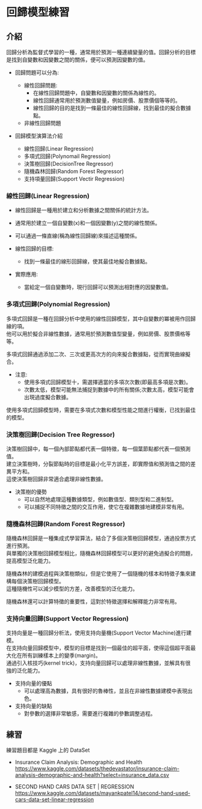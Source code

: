 # 回歸模型練習

## 介紹

回歸分析為監督式學習的一種，通常用於預測一種連續變量的值。回歸分析的目標是找到自變數和因變數之間的關係，便可以預測因變數的值。

- 回歸問題可以分為:

  - 線性回歸問題:
    - 在線性回歸問題中，自變數和因變數的關係為線性的。<br>
    - 線性回歸通常用於預測數值變量，例如房價、股票價個等等的。<br>
    - 線性回歸的目的是找到一條最佳的線性回歸線，找到最佳的擬合數據點。
  - 非線性回歸問題

- 回歸模型演算法介紹
  - 線性回歸(Linear Regression)
  - 多項式回歸(Polynomail Regression)
  - 決策樹回歸(DecisionTree Regressor)
  - 隨機森林回歸(Random Forest Regressor)
  - 支持項量回歸(Support Vectir Regression)

### 線性回歸(Linear Regression)

- 線性回歸是一種用於建立和分析數據之間關係的統計方法。
- 通常用於建立一個自變數(x)和一個因變數(y)之間的線性關係。
- 可以通過一條直線(稱為線性回歸線)來描述這種關係。

- 線性回歸的目標:

  - 找到一條最佳的線形回歸線，使其最佳地擬合數據點。

- 實際應用:
  - 當給定一個自變數時，現行回歸可以預測出相對應的因變數值。

### 多項式回歸(Polynomial Regression)

多項式回歸是一種在回歸分析中使用的線性回歸模型，其中自變數的冪被用作回歸線的項。<br>
他可以用於擬合非線性數據，通常用於預測數值型變量，例如房價、股票價格等等。

多項式回歸通過添加二次、三次或更高次方的向來擬合數據點，從而實現曲線擬合。

- 注意:
  - 使用多項式回歸模型十，需選擇適當的多項次次數(即最高多項是次數)。
  - 次數太低，模型可能無法捕捉到數據中的所有關係;次數太高，模型可能會出現過度擬合數據。

使用多項式回歸模型時，需要在多項式次數和模型性能之間進行權衡，已找到最佳的模型。

### 決策樹回歸(Decision Tree Regressor)

決策樹回歸中，每一個內部節點都代表一個特徵，每一個葉節點都代表一個預測值。<br>
建立決策樹時，分裂節點時的目標是最小化平方誤差，即實際值和預測值之間的差異平方和。<br>
這使決策樹回歸非常適合處理非線性數據。

- 決策樹的優勢
  - 可以自然地處理這種數據類型，例如數值型、類別型和二進制型。
  - 可以捕捉不同特徵之間的交互作用，使它在複雜數據地建模非常有用。

### 隨機森林回歸(Random Forest Regressor)

隨機森林回歸是一種集成式學習算法，結合了多個決策樹回歸模型，通過投票方式進行預測。<br>
與單獨的決策樹回歸模型相比，隨機森林回歸模型可以更好的避免過擬合的問題，提高模型泛化能力。

隨機森林的建模過程與決策樹類似，但是它使用了一個隨機的樣本和特徵子集來建構每個決策樹回歸模型。<br>
這種隨機性可以減少模型的方差，改善模型的泛化能力。

隨機森林還可以計算特徵的重要性，這對於特徵選擇和解釋能力非常有用。

### 支持向量回歸(Support Vector Regression)

支持向量是一種回歸分析法，使用支持向量機(Support Vector Machine)進行建模。<br>
在支持向量回歸模型中，模型的目標是找到一個最佳的超平面，使得這個超平面最大化在所有訓練樣本上的變季(margin)。<br>
通過引入核技巧(kernel trick)，支持向量回歸可以處理非線性數據，並解具有很強的泛化能力。

- 支持向量的優點
  - 可以處理高為數據，具有很好的魯棒性，並且在非線性數據建模中表現出色。
- 支持向量的缺點
  - 對參數的選擇非常敏感，需要進行複雜的參數調整過程。

## 練習

練習題目都是 Kaggle 上的 DataSet

- Insurance Claim Analysis: Demographic and Health<br>
  https://www.kaggle.com/datasets/thedevastator/insurance-claim-analysis-demographic-and-health?select=insurance_data.csv

- SECOND HAND CARS DATA SET | REGRESSION<br>
  https://www.kaggle.com/datasets/mayankpatel14/second-hand-used-cars-data-set-linear-regression
